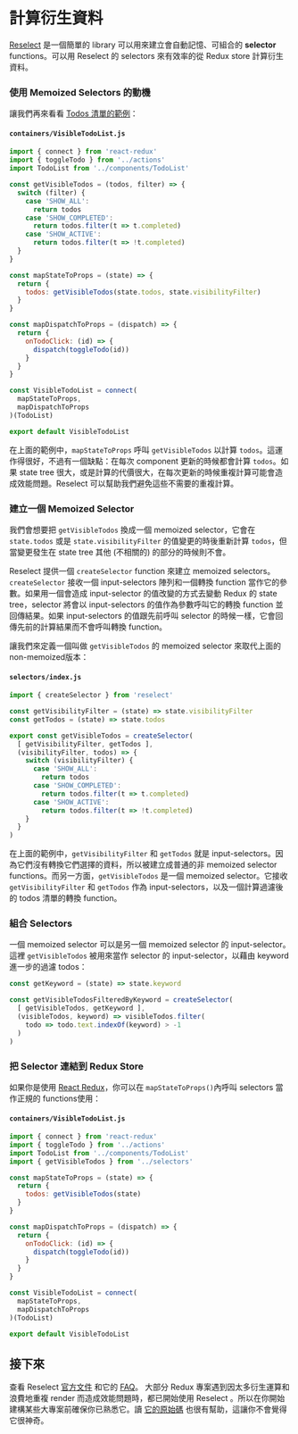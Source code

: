 # 計算衍生資料

[Reselect](https://github.com/faassen/reselect.git) 是一個簡單的 library 可以用來建立會自動記憶、可組合的 **selector** functions。可以用 Reselect 的 selectors 來有效率的從 Redux store 計算衍生資料。

### 使用 Memoized Selectors 的動機

讓我們再來看看 [Todos 清單的範例](../basics/UsageWithReact.md)：

#### `containers/VisibleTodoList.js`

```js
import { connect } from 'react-redux'
import { toggleTodo } from '../actions'
import TodoList from '../components/TodoList'

const getVisibleTodos = (todos, filter) => {
  switch (filter) {
    case 'SHOW_ALL':
      return todos
    case 'SHOW_COMPLETED':
      return todos.filter(t => t.completed)
    case 'SHOW_ACTIVE':
      return todos.filter(t => !t.completed)
  }
}

const mapStateToProps = (state) => {
  return {
    todos: getVisibleTodos(state.todos, state.visibilityFilter)
  }
}

const mapDispatchToProps = (dispatch) => {
  return {
    onTodoClick: (id) => {
      dispatch(toggleTodo(id))
    }
  }
}

const VisibleTodoList = connect(
  mapStateToProps,
  mapDispatchToProps
)(TodoList)

export default VisibleTodoList
```

在上面的範例中，`mapStateToProps` 呼叫 `getVisibleTodos` 以計算 `todos`。這運作得很好，不過有一個缺點：在每次 component 更新的時候都會計算 `todos`。如果 state tree 很大，或是計算的代價很大，在每次更新的時候重複計算可能會造成效能問題。Reselect 可以幫助我們避免這些不需要的重複計算。

### 建立一個 Memoized Selector

我們會想要把 `getVisibleTodos` 換成一個 memoized selector，它會在 `state.todos` 或是 `state.visibilityFilter` 的值變更的時後重新計算 `todos`，但當變更發生在 state tree 其他 (不相關的) 的部分的時候則不會。

Reselect 提供一個 `createSelector` function 來建立 memoized selectors。`createSelector` 接收一個 input-selectors 陣列和一個轉換 function 當作它的參數。如果用一個會造成 input-selector 的值改變的方式去變動 Redux 的 state tree，selector 將會以 input-selectors 的值作為參數呼叫它的轉換 function 並回傳結果。如果 input-selectors 的值跟先前呼叫 selector 的時候一樣，它會回傳先前的計算結果而不會呼叫轉換 function。

讓我們來定義一個叫做 `getVisibleTodos` 的 memoized selector 來取代上面的 non-memoized版本：

#### `selectors/index.js`

```js
import { createSelector } from 'reselect'

const getVisibilityFilter = (state) => state.visibilityFilter
const getTodos = (state) => state.todos

export const getVisibleTodos = createSelector(
  [ getVisibilityFilter, getTodos ],
  (visibilityFilter, todos) => {
    switch (visibilityFilter) {
      case 'SHOW_ALL':
        return todos
      case 'SHOW_COMPLETED':
        return todos.filter(t => t.completed)
      case 'SHOW_ACTIVE':
        return todos.filter(t => !t.completed)
    }
  }
)
```

在上面的範例中，`getVisibilityFilter` 和 `getTodos` 就是 input-selectors。因為它們沒有轉換它們選擇的資料，所以被建立成普通的非 memoized selector functions。而另一方面，`getVisibleTodos` 是一個 memoized selector。它接收 `getVisibilityFilter` 和 `getTodos` 作為 input-selectors，以及一個計算過濾後的 todos 清單的轉換 function。

### 組合 Selectors

一個 memoized selector 可以是另一個 memoized selector 的 input-selector。這裡 `getVisibleTodos` 被用來當作 selector 的 input-selector，以藉由 keyword 進一步的過濾 todos：

```js
const getKeyword = (state) => state.keyword

const getVisibleTodosFilteredByKeyword = createSelector(
  [ getVisibleTodos, getKeyword ],
  (visibleTodos, keyword) => visibleTodos.filter(
    todo => todo.text.indexOf(keyword) > -1
  )
)
```

### 把 Selector 連結到 Redux Store

如果你是使用 [React Redux](https://github.com/reactjs/react-redux)，你可以在 `mapStateToProps()`內呼叫 selectors 當作正規的 functions使用：

#### `containers/VisibleTodoList.js`

```js
import { connect } from 'react-redux'
import { toggleTodo } from '../actions'
import TodoList from '../components/TodoList'
import { getVisibleTodos } from '../selectors'

const mapStateToProps = (state) => {
  return {
    todos: getVisibleTodos(state)
  }
}

const mapDispatchToProps = (dispatch) => {
  return {
    onTodoClick: (id) => {
      dispatch(toggleTodo(id))
    }
  }
}

const VisibleTodoList = connect(
  mapStateToProps,
  mapDispatchToProps
)(TodoList)

export default VisibleTodoList
```

## 接下來

查看 Reselect [官方文件](https://github.com/rackt/reselect) 和它的 [FAQ](https://github.com/rackt/reselect#faq)。 大部分 Redux 專案遇到因太多衍生運算和浪費地重複 render 而造成效能問題時，都已開始使用 Reselect 。所以在你開始建構某些大專案前確保你已熟悉它。讀 [它的原始碼](https://github.com/rackt/reselect/blob/master/src/index.js) 也很有幫助，這讓你不會覺得它很神奇。
